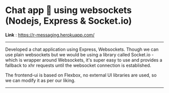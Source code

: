 # Chat app 💬 using websockets (Nodejs, Express & Socket.io)
**Link** : https://r-messaging.herokuapp.com/

---
Developed a chat application using Express, Websockets. Though we can use plain websockets but we would be using a library called Socket.io - which is wrapper around Websockets, it's super easy to use and provides a fallback to xhr requests until the websocket connection is established.

The frontend-ui is based on Flexbox, no external UI libraries are used, so we can modify it as per our liking.

---
